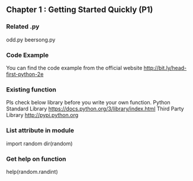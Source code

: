 ## Chapter 1 : Getting Started Quickly (P1)
### Related .py 
odd.py
beersong.py

### Code Example
You can find the code example from the official website http://bit.ly/head-first-python-2e

### Existing function
Pls check below library before you write your own function.
Python Standard Library
https://docs.python.org/3/library/index.html
Third Party Library
http://pypi.python.org

### List attribute in module
import random
dir(random)

### Get help on function
help(random.randint)
